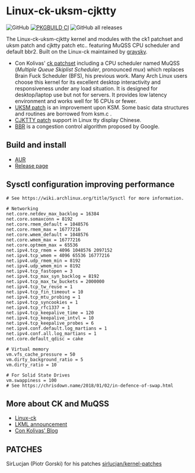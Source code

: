# Linux-ck-uksm-cjktty

![GitHub](https://img.shields.io/github/license/RiverOnVenus/linux-ck-uksm-cjktty) [![PKGBUILD CI](https://github.com/RiverOnVenus/linux-ck-uksm-cjktty/actions/workflows/main.yml/badge.svg)](https://github.com/RiverOnVenus/linux-ck-uksm-cjktty/actions/workflows/main.yml) ![GitHub all releases](https://img.shields.io/github/downloads/RiverOnVenus/linux-ck-uksm-cjktty/total)

The Linux-ck-uksm-cjktty kernel and modules with the ck1 patchset and uksm patch and cjktty patch etc.. featuring MuQSS CPU scheduler and default bbr2. Built on the Linux-ck maintained by [graysky](https://github.com/graysky2).

- Con Kolivas' [ck patchset](http://ck.kolivas.org/patches/) including a CPU scheduler named MuQSS (*Multiple Queue Skiplist Scheduler*, pronounced *mux*) which replaces Brain Fuck Scheduler (BFS), his previous work. Many Arch Linux users choose this kernel for its excellent desktop interactivity and responsiveness under any load situation. It is designed for desktop/laptop use but not for servers. It provides low latency environment and works well for 16 CPUs or fewer.
- [UKSM patch](https://github.com/dolohow/uksm) is an improvement upon KSM. Some basic data structures and routines are borrowed from ksm.c .
- [CJKTTY patch](https://github.com/zhmars/cjktty-patches) support in Linux tty display Chinese.
- [BBR](https://github.com/google/bbr) is a congestion control algorithm proposed by Google.

## Build and install

- [AUR](https://aur.archlinux.org/packages/linux-ck-uksm-cjktty/)
- [Release page](https://github.com/RiverOnVenus/linux-ck-uksm-cjktty/releases)

## Sysctl configuration improving performance

```
# See https://wiki.archlinux.org/title/Sysctl for more information.

# Networking
net.core.netdev_max_backlog = 16384
net.core.somaxconn = 8192
net.core.rmem_default = 1048576
net.core.rmem_max = 16777216
net.core.wmem_default = 1048576
net.core.wmem_max = 16777216
net.core.optmem_max = 65536
net.ipv4.tcp_rmem = 4096 1048576 2097152
net.ipv4.tcp_wmem = 4096 65536 16777216
net.ipv4.udp_rmem_min = 8192
net.ipv4.udp_wmem_min = 8192
net.ipv4.tcp_fastopen = 3
net.ipv4.tcp_max_syn_backlog = 8192
net.ipv4.tcp_max_tw_buckets = 2000000
net.ipv4.tcp_tw_reuse = 1
net.ipv4.tcp_fin_timeout = 10
net.ipv4.tcp_mtu_probing = 1
net.ipv4.tcp_syncookies = 1
net.ipv4.tcp_rfc1337 = 1
net.ipv4.tcp_keepalive_time = 120
net.ipv4.tcp_keepalive_intvl = 10
net.ipv4.tcp_keepalive_probes = 6
net.ipv4.conf.default.log_martians = 1
net.ipv4.conf.all.log_martians = 1
net.core.default_qdisc = cake

# Virtual memory
vm.vfs_cache_pressure = 50
vm.dirty_background_ratio = 5
vm.dirty_ratio = 10

# For Solid State Drives
vm.swappiness = 100
# See https://chrisdown.name/2018/01/02/in-defence-of-swap.html
```

## More about CK and MuQSS

- [Linux-ck](https://wiki.archlinux.org/title/Linux-ck)
- [LKML announcement](https://lkml.org/lkml/2016/10/29/4)
- [Con Kolivas' Blog](https://ck-hack.blogspot.it/)

## PATCHES

SirLucjan (Piotr Gorski) for his patches [sirlucjan/kernel-patches](https://github.com/sirlucjan/kernel-patches)

